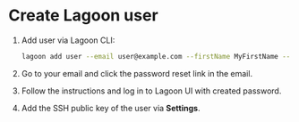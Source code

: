 # Create Lagoon user

1. Add user via Lagoon CLI:

    ```bash title="Add user"
    lagoon add user --email user@example.com --firstName MyFirstName --lastName MyLastName
    ```

2. Go to your email and click the password reset link in the email.
3. Follow the instructions and log in to Lagoon UI with created password.
4. Add the SSH public key of the user via **Settings**.

